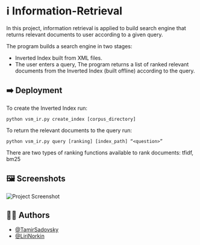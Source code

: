 
# :information_source: Information-Retrieval

In this project, information retrieval is applied to build search engine that returns relevant documents to user according to a given query.

The program builds a search engine in two stages: 
- Inverted Index built from XML files.
- The user enters a query, The program returns a list of ranked relevant documents from the Inverted Index (built offline) according to the query.


## :arrow_right: Deployment

To create the Inverted Index run:

```python vsm_ir.py create_index [corpus_directory]```
  
To return the relevant documents to the query run:

```python vsm_ir.py query [ranking] [index_path] “<question>”```
  
There are two types of ranking functions available to rank documents: tfidf, bm25

## :framed_picture:	Screenshots

![Project Screenshot](file:///D:/Downloads/Infromation_extraction_sc1.jpg?raw=true "Optional Title")


## :man_technologist:	Authors

- [@TamirSadovsky](https://github.com/TamirSadovsky)
- [@LiriNorkin](https://github.com/LiriNorkin)

